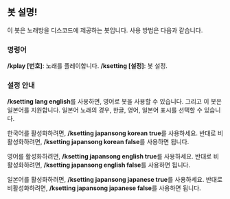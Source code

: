## 봇 설명!

이 봇은 노래방을 디스코드에 제공하는 봇입니다. 사용 방법은 다음과 같습니다.

### 명령어

**/kplay [번호]**: 노래를 플레이합니다.
**/ksetting [설정]**: 봇 설정.

### 설정 안내

**/ksetting lang english**를 사용하면, 영어로 봇을 사용할 수 있습니다.
그리고 이 봇은 일본어를 지원합니다. 일본어 노래의 경우, 한글, 영어, 일본어 표시를 선택할 수 있습니다.

한국어를 활성화하려면, **/ksetting japansong korean true**를 사용하세요. 반대로 비활성화하려면, **/ksetting japansong korean false**를 사용하면 됩니다.

영어를 활성화하려면, **/ksetting japansong english true**를 사용하세요. 반대로 비활성화하려면, **/ksetting japansong english false**를 사용하면 됩니다.

일본어를 활성화하려면, **/ksetting japansong japanese true**를 사용하세요. 반대로 비활성화하려면, **/ksetting japansong japanese false**를 사용하면 됩니다.

